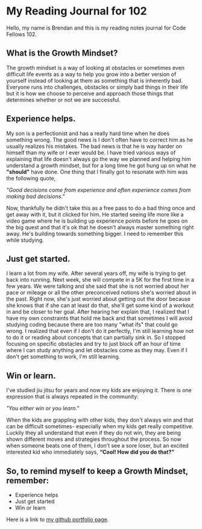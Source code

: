 # My Reading Journal for 102

Hello, my name is Brendan and this is my reading notes journal for Code Fellows 102.

## What is the Growth Mindset?
The growth mindset is a way of looking at obstacles or sometimes even difficult life events as a way to help you grow into a better version of yourself instead of looking at them as something that is inherently bad.  Everyone runs into challenges, obstacles or simply bad things in their life but it is how we choose to perceive and approach those things that determines whether or not we are successful.  

## Experience helps.
My son is a perfectionist and has a really hard time when he does something wrong.  The good news is I don't often have to correct him as he usually realizes his mistakes.  The bad news is that he is way harder on himself than my wife or I ever would be.  I have tried various ways of explaining that life doesn't always go the way we planned and helping him understand a growth mindset, but for a long time he got hung up on what he **"should"** have done.  One thing that I finally got to resonate with him was the following quote, 

*"Good decisions come from experience and often experience comes from making bad decisions."*  

Now, thankfully he didn't take this as a free pass to do a bad thing once and get away with it, but it clicked for him.  He started seeing life more like a video game where he is building up experience points before he goes on the big quest and that it's ok that he doesn't always master something right away.  He's building towards something bigger.  I need to remember this while studying.


## Just get started.
I learn a lot from my wife.  After several years off, my wife is trying to get back into running.  Next week, she will compete in a 5K for the first time in a few years.  We were talking and she said that she is not worried about her pace or mileage or all the other preconceived notions she's worried about in the past.  Right now, she's just worried about getting out the door because she knows that if she can at least do that, she'll get some kind of a workout in and be closer to her goal.  After hearing her explain that, I realized that I have my own constraints that hold me back and that sometimes I will avoid studying coding because there are too many "what ifs" that could go wrong.  I realized that even if I don't do it perfectly, I'm still learning how not to do it or reading about concepts that can partially sink in.  So I stopped focusing on specific obstacles and try to just block off an hour of time where I can study anything and let obstacles come as they may.  Even if I don't get something to work, I'm still learning.


## Win or learn.
I've studied jiu jitsu for years and now my kids are enjoying it.  There is one expression that is always repeated in the community: 

*"You either win or you learn."*

When the kids are grappling with other kids, they don't always win and that can be difficult sometimes- especially when my kids get really competitive.  Luckily they all understand that even if they do not win, they are being shown different moves and strategies throughout the process.  So now when someone beats one of them, I don’t see a sore loser, but an excited interested kid who immediately says, **“Cool!  How did you do that?”**

## So, to remind myself to keep a Growth Mindset, remember:
- Experience helps
- Just get started
- Win or learn


Here is a link to [my github portfolio page](https://github.com/brendanpduffy5).



